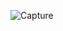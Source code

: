 ![Capture](https://user-images.githubusercontent.com/33928040/85288248-0ee11880-b4b3-11ea-9587-7fd22d3e69ed.JPG)
